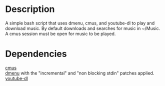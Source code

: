 # Description
A simple bash script that uses dmenu, cmus, and youtube-dl to play and download music. By default downloads and searches for music in ~/Music. A cmus session must be open for music to be played.

# Dependencies
[cmus](https://github.com/cmus/cmus) <br/>
[dmenu](https://tools.suckless.org/dmenu/) with the "incremental" and "non blocking stdin" patches applied. <br/>
[youtube-dl]( https://github.com/ytdl-org/youtube-dl/)

